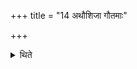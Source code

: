 +++
title = "14 अथौशिजा गौतमाः"

+++

<details><summary>थिते</summary>

अथौशिजा गौतमाः १४
</details>
